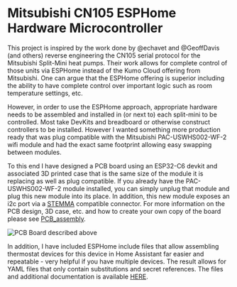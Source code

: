 # Mitsubishi CN105 ESPHome Hardware Microcontroller

This project is inspired by the work done by @echavet and @GeoffDavis (and others) reverse engineering the CN105 serial protocol for the Mitsubishi Split-Mini heat pumps.  Their work allows for complete control of those units via ESPHome instead of the Kumo Cloud offering from Mitsubishi.  One can argue that the ESPHome offering is superior including the ability to have complete control over important logic such as room temperature settings, etc.

However, in order to use the ESPHome approach, appropriate hardware needs to be assembled and installed in (or next to) each split-mini to be controlled.  Most take DevKits and breadboard or otherwise construct controllers to be installed.  However I wanted something more production ready that was plug compatible with the Mitsubishi PAC-USWHS002-WF-2 wifi module and had the exact same footprint allowing easy swapping between modules.

To this end I have designed a PCB board using an ESP32-C6 devkit and associated 3D printed case that is the same size of the module it is replacing as well as plug compatible.  If you already have the PAC-USWHS002-WF-2 module installed, you can simply unplug that module and plug this new module into its place.  In addition, this new module exposes an i2c port via a [STEMMA](https://learn.adafruit.com/introducing-adafruit-stemma-qt/what-is-stemma) compatible connector.   For more information on the PCB design, 3D case, etc. and how to create your own copy of the board please see [PCB_assembly](/pcb_assembly/).

![PCB Board described above](/images/PCB_v1.1.png)

In addition, I have included ESPHome include files that allow assembling thermostat devices for this device in Home Assistant far easier and repeatable - very helpful if you have multiple devices.  The result allows for YAML files that only contain substitutions and secret references.  The files and additional documentation is available [HERE](/home_assistant/).

